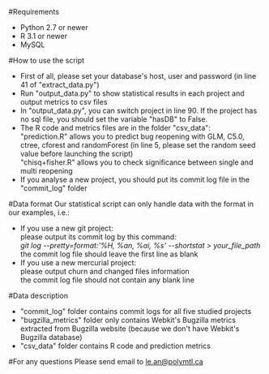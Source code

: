 #Requirements
- Python 2.7 or newer
- R 3.1 or newer
- MySQL

#How to use the script
- First of all, please set your database's host, user and password (in line 41 of "extract_data.py")
- Run "output_data.py" to show statistical results in each project and output metrics to csv files
- In "output_data.py", you can switch project in line 90. If the project has no sql file, you should set the variable "hasDB" to False.
- The R code and metrics files are in the folder "csv_data":   
   "prediction.R" allows you to predict bug reopening with GLM, C5.0, ctree, cforest and randomForest (in line 5, please set the random seed value before launching the script)   
   "chisq+fisher.R" allows you to check significance between single and multi reopening
- If you analyse a new project, you should put its commit log file in the "commit_log" folder
   
#Data format
Our statistical script can only handle data with the format in our examples, i.e.:
- If you use a new git project:    
   please output its commit log by this command:  
   *git log --pretty=format:'%H, %an, %ai, %s' --shortstat > your_file_path*   
   the commit log file should leave the first line as blank
- If you use a new mercurial project:   
   please output churn and changed files information    
   the commit log file should not contain any blank line

#Data description
- "commit_log" folder contains commit logs for all five studied projects
- "bugzilla_metrics" folder only contains Webkit's Bugzilla metrics extracted from Bugzilla website (because we don't have Webkit's Bugzilla database)
- "csv_data" folder contains R code and prediction metrics

#For any questions
Please send email to le.an@polymtl.ca